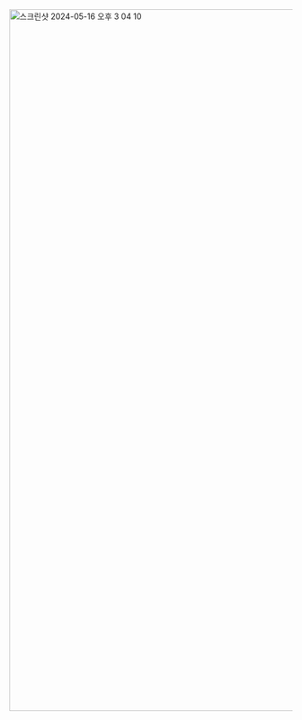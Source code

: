 <img width="1246" alt="스크린샷 2024-05-16 오후 3 04 10" src="https://github.com/98OO/colla-backend/assets/70826982/a9064c90-1aa8-4879-92a6-5b9114062a3b">
